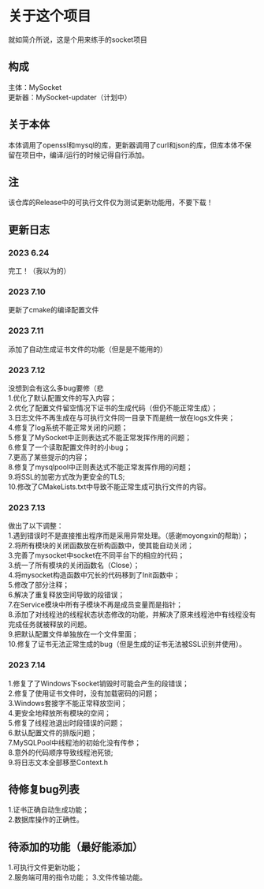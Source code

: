# 关于这个项目
就如简介所说，这是个用来练手的socket项目

## 构成
主体：MySocket  
更新器：MySocket-updater（计划中）

## 关于本体
本体调用了openssl和mysql的库，更新器调用了curl和json的库，但库本体不保留在项目中，编译/运行的时候记得自行添加。

## 注
该仓库的Release中的可执行文件仅为测试更新功能用，不要下载！

## 更新日志
### 2023 6.24  
完工！（我以为的）  
### 2023 7.10  
更新了cmake的编译配置文件  
### 2023 7.11  
添加了自动生成证书文件的功能（但是是不能用的）  
### 2023 7.12  
没想到会有这么多bug要修（悲  
1.优化了默认配置文件的写入内容；  
2.优化了配置文件留空情况下证书的生成代码（但仍不能正常生成）；  
3.日志文件不再生成在与可执行文件同一目录下而是统一放在logs文件夹；  
4.修复了log系统不能正常关闭的问题；  
5.修复了MySocket中正则表达式不能正常发挥作用的问题；  
6.修复了一个读取配置文件时的小bug；  
7.更高了某些提示的内容；  
8.修复了mysqlpool中正则表达式不能正常发挥作用的问题；  
9.将SSL的加密方式改为更安全的TLS;  
10.修改了CMakeLists.txt中导致不能正常生成可执行文件的内容。  
### 2023 7.13
做出了以下调整：  
1.遇到错误时不是直接推出程序而是采用异常处理。（感谢moyongxin的帮助）；  
2.将所有模块的关闭函数放在析构函数中，使其能自动关闭；  
3.完善了mysocket中socket在不同平台下的相应的代码；  
3.统一了所有模块的关闭函数名（Close）；  
4.将mysocket构造函数中冗长的代码移到了Init函数中；  
5.修改了部分注释；  
6.解决了重复释放空间导致的段错误；  
7.在Service模块中所有子模块不再是成员变量而是指针；  
8.添加了对线程池的线程状态状态修改的功能，并解决了原来线程池中有线程没有完成任务就被释放的问题。  
9.把默认配置文件单独放在一个文件里面；  
10.修复了证书无法正常生成的bug（但是生成的证书无法被SSL识别并使用）。  
### 2023 7.14
1.修复了了Windows下socket销毁时可能会产生的段错误；  
2.修复了使用证书文件时，没有加载密码的问题；  
3.Windows套接字不能正常释放空间；  
4.更安全地释放所有模块的空间；  
5.修复了线程池退出时段错误的问题；  
6.默认配置文件的排版问题；  
7.MySQLPool中线程池的初始化没有传参；  
8.意外的代码顺序导致线程池死锁;  
9.将日志文本全部移至Context.h

## 待修复bug列表
1.证书正确自动生成功能；  
2.数据库操作的正确性。

## 待添加的功能（最好能添加）
1.可执行文件更新功能；  
2.服务端可用的指令功能；
3.文件传输功能。